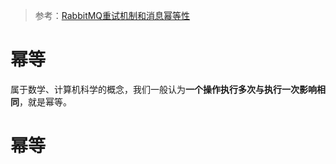 > 参考：[RabbitMQ重试机制和消息幂等性](https://mp.weixin.qq.com/s/ufuPgChqkaJXG8wdCQpG4g)

# 幂等
属于数学、计算机科学的概念，我们一般认为**一个操作执行多次与执行一次影响相同**，就是幂等。  

# 幂等